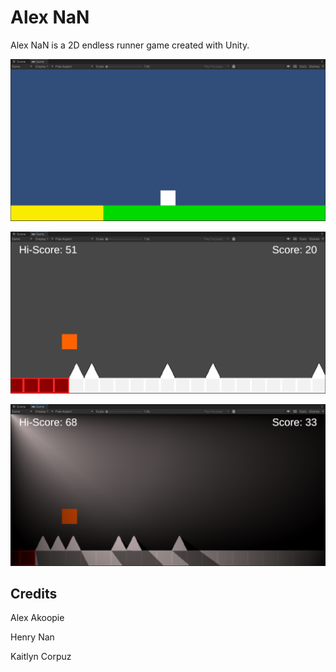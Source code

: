 # Alex NaN

Alex NaN is a 2D endless runner game created with Unity.

![Version 1](imgs/img1.png)

![Version 2](imgs/img2.png)

![Version 2](imgs/img3.png)

## Credits

Alex Akoopie

Henry Nan

Kaitlyn Corpuz
